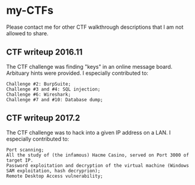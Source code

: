 # my-CTFs
Please contact me for other CTF walkthrough descriptions that I am not allowed to share.

## CTF writeup 2016.11

The CTF challenge was finding "keys" in an online message board. Arbituary hints were provided.
I especially contributed to:
	
	Challenge #2: BurpSuite;
	Challenge #3 and #4: SQL injection;
	Challenge #6: Wireshark;
	Challenge #7 and #10: Database dump;

## CTF writeup 2017.2

The CTF challenge was to hack into a given IP address on a LAN. 
I especially contributed to:

	Port scanning;
	All the study of (the infamous) Hacme Casino, served on Port 3000 of target IP.
	Password exploitation and decryption of the virtual machine (Windows SAM exploitation, hash decryprion);
	Remote Desktop Access vulnerability;

